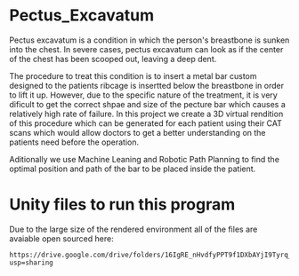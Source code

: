 # Pectus_Excavatum

Pectus excavatum is a condition in which the person's breastbone is sunken into the chest. In severe cases, pectus excavatum can look as if the center of the chest has been scooped out, leaving a deep dent.

The procedure to treat this condition is to insert a metal bar custom designed to the patients ribcage is insertted below the breastbone in order to lift it up. However, due to the specific nature of the treatment, it is very dificult to get the correct shpae and size of the pecture bar which causes a relatively high rate of failure. In this project we create a 3D virtual rendition of this procedure which can be generated for each patient using their CAT scans which would allow doctors to get a better understanding on the patients need before the operation. 

Aditionally we use Machine Leaning and Robotic Path Planning to find the optimal position and path of the bar to be placed inside the patient. 

# Unity files to run this program

Due to the large size of the rendered environment all of the files are avaiable open sourced here:
```
https://drive.google.com/drive/folders/16IgRE_nHvdfyPPT9f1DXbAYjI9Tyrq_N?usp=sharing
```
